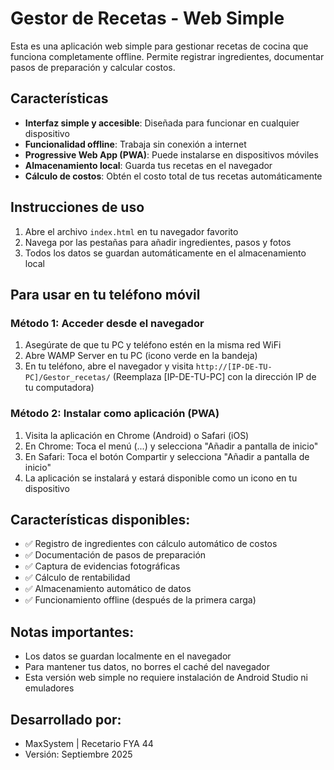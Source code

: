 # Gestor de Recetas - Web Simple

Esta es una aplicación web simple para gestionar recetas de cocina que funciona completamente offline. Permite registrar ingredientes, documentar pasos de preparación y calcular costos.

## Características

- **Interfaz simple y accesible**: Diseñada para funcionar en cualquier dispositivo
- **Funcionalidad offline**: Trabaja sin conexión a internet
- **Progressive Web App (PWA)**: Puede instalarse en dispositivos móviles
- **Almacenamiento local**: Guarda tus recetas en el navegador
- **Cálculo de costos**: Obtén el costo total de tus recetas automáticamente

## Instrucciones de uso

1. Abre el archivo `index.html` en tu navegador favorito
2. Navega por las pestañas para añadir ingredientes, pasos y fotos
3. Todos los datos se guardan automáticamente en el almacenamiento local

## Para usar en tu teléfono móvil

### Método 1: Acceder desde el navegador
1. Asegúrate de que tu PC y teléfono estén en la misma red WiFi
2. Abre WAMP Server en tu PC (icono verde en la bandeja)
3. En tu teléfono, abre el navegador y visita `http://[IP-DE-TU-PC]/Gestor_recetas/`
   (Reemplaza [IP-DE-TU-PC] con la dirección IP de tu computadora)

### Método 2: Instalar como aplicación (PWA)
1. Visita la aplicación en Chrome (Android) o Safari (iOS)
2. En Chrome: Toca el menú (...) y selecciona "Añadir a pantalla de inicio"
3. En Safari: Toca el botón Compartir y selecciona "Añadir a pantalla de inicio"
4. La aplicación se instalará y estará disponible como un icono en tu dispositivo

## Características disponibles:
- ✅ Registro de ingredientes con cálculo automático de costos
- ✅ Documentación de pasos de preparación
- ✅ Captura de evidencias fotográficas
- ✅ Cálculo de rentabilidad
- ✅ Almacenamiento automático de datos
- ✅ Funcionamiento offline (después de la primera carga)

## Notas importantes:
- Los datos se guardan localmente en el navegador
- Para mantener tus datos, no borres el caché del navegador
- Esta versión web simple no requiere instalación de Android Studio ni emuladores

## Desarrollado por:
- MaxSystem | Recetario FYA 44
- Versión: Septiembre 2025